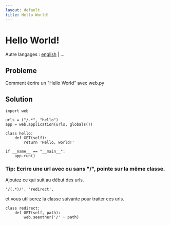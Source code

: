 ```yaml
---
layout: default
title: Hello World!
---
```


# Hello World!

Autre langages : [english](/../helloworld) | ...

## Probleme

Comment écrire un "Hello World" avec web.py

## Solution

    import web

    urls = ("/.*", "hello")
    app = web.application(urls, globals())

    class hello:
        def GET(self):
            return 'Hello, world!'

    if __name__ == "__main__":
        app.run()

### Tip: Ecrire une url avec ou sans "/", pointe sur la même classe.

Ajoutez ce qui suit au début des urls.

    '/(.*)/', 'redirect',

et vous utiliserez la classe suivante pour traiter ces urls.

    class redirect:
        def GET(self, path):
            web.seeother('/' + path)
